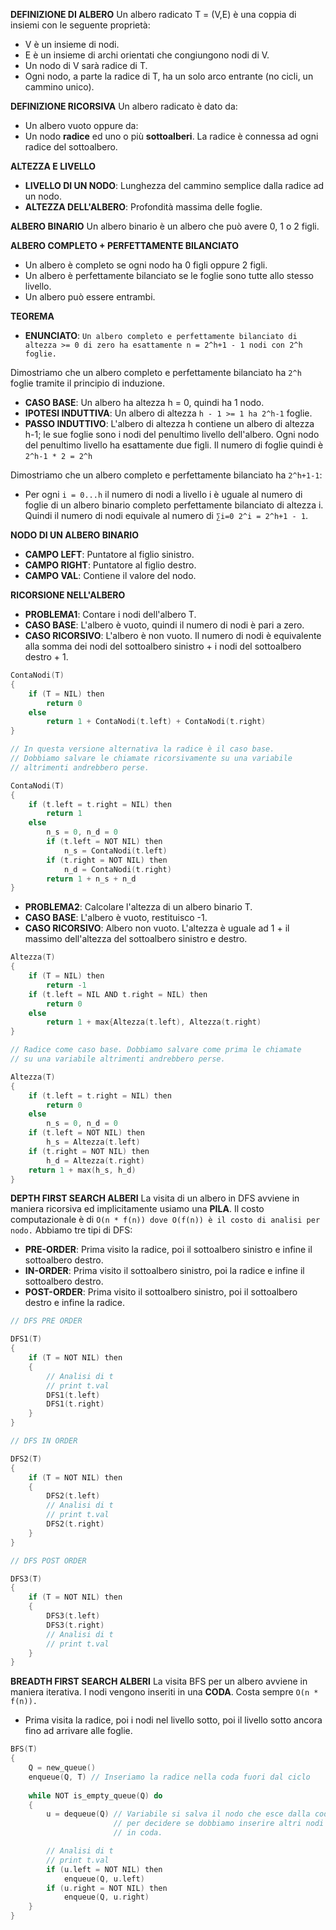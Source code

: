 **DEFINIZIONE DI ALBERO**
Un albero radicato T = (V,E) è una coppia di insiemi con le seguente proprietà:
- V è un insieme di nodi.
- E è un insieme di archi orientati che congiungono nodi di V.
- Un nodo di V sarà radice di T.
- Ogni nodo, a parte la radice di T, ha un solo arco entrante (no cicli, un cammino unico).

**DEFINIZIONE RICORSIVA**
Un albero radicato è dato da:
- Un albero vuoto oppure da:
- Un nodo **radice** ed uno o più **sottoalberi**. La radice è connessa ad ogni radice del sottoalbero.

**ALTEZZA E LIVELLO**
- **LIVELLO DI UN NODO**: Lunghezza del cammino semplice dalla radice ad un nodo.
- **ALTEZZA DELL'ALBERO**: Profondità massima delle foglie.

**ALBERO BINARIO**
Un albero binario è un albero che può avere 0, 1 o 2 figli.

**ALBERO COMPLETO + PERFETTAMENTE BILANCIATO**
- Un albero è completo se ogni nodo ha 0 figli oppure 2 figli. 
- Un albero è perfettamente bilanciato se le foglie sono tutte allo stesso livello.
- Un albero può essere entrambi.

**TEOREMA**
- **ENUNCIATO**: `Un albero completo e perfettamente bilanciato di altezza >= 0 di zero ha esattamente n = 2^h+1 - 1 nodi con 2^h foglie.`

Dimostriamo che un albero completo e perfettamente bilanciato ha `2^h` foglie tramite il principio di induzione.
- **CASO BASE**: Un albero ha altezza h = 0, quindi ha 1 nodo.
- **IPOTESI INDUTTIVA**: Un albero di altezza `h - 1 >= 1 ha 2^h-1` foglie.
- **PASSO INDUTTIVO**: L'albero di altezza h contiene un albero di altezza h-1; le sue foglie sono i nodi del penultimo livello dell'albero. Ogni nodo del penultimo livello ha esattamente due figli. Il numero di foglie quindi è `2^h-1 * 2 = 2^h`
  
Dimostriamo che un albero completo e perfettamente bilanciato ha `2^h+1-1`:
- Per ogni `i = 0...h` il numero di nodi a livello i è uguale al numero di foglie di un albero binario completo perfettamente bilanciato di altezza i. Quindi il numero di nodi equivale al numero di `∑i=0 2^i = 2^h+1 - 1`.

**NODO DI UN ALBERO BINARIO**
- **CAMPO LEFT**: Puntatore al figlio sinistro.
- **CAMPO RIGHT**: Puntatore al figlio destro.
- **CAMPO VAL**: Contiene il valore del nodo.

**RICORSIONE NELL'ALBERO**
- **PROBLEMA1**: Contare i nodi dell'albero T.
- **CASO BASE**: L'albero è vuoto, quindi il numero di nodi è pari a zero.
- **CASO RICORSIVO**: L'albero è non vuoto. Il numero di nodi è equivalente alla somma dei nodi del sottoalbero sinistro + i nodi del sottoalbero destro + 1.

``` C++
ContaNodi(T)
{
	if (T = NIL) then
		return 0
	else
		return 1 + ContaNodi(t.left) + ContaNodi(t.right)
}

// In questa versione alternativa la radice è il caso base.
// Dobbiamo salvare le chiamate ricorsivamente su una variabile
// altrimenti andrebbero perse.

ContaNodi(T)
{
	if (t.left = t.right = NIL) then
		return 1
	else
		n_s = 0, n_d = 0
		if (t.left = NOT NIL) then
			n_s = ContaNodi(t.left)
		if (t.right = NOT NIL) then
			n_d = ContaNodi(t.right)
		return 1 + n_s + n_d
}
```

- **PROBLEMA2**: Calcolare l'altezza di un albero binario T.
- **CASO BASE**: L'albero è vuoto, restituisco -1.
- **CASO RICORSIVO**: Albero non vuoto. L'altezza è uguale ad 1 + il massimo dell'altezza del sottoalbero sinistro e destro.
  
``` C++
Altezza(T)
{
	if (T = NIL) then
		return -1
	if (t.left = NIL AND t.right = NIL) then
		return 0
	else
		return 1 + max{Altezza(t.left), Altezza(t.right)
}

// Radice come caso base. Dobbiamo salvare come prima le chiamate
// su una variabile altrimenti andrebbero perse.

Altezza(T)
{
	if (t.left = t.right = NIL) then
		return 0
	else
		n_s = 0, n_d = 0
	if (t.left = NOT NIL) then
		h_s = Altezza(t.left)
	if (t.right = NOT NIL) then
		h_d = Altezza(t.right)
	return 1 + max(h_s, h_d)
}
```

**DEPTH FIRST SEARCH ALBERI**
La visita di un albero in DFS avviene in maniera ricorsiva ed implicitamente usiamo una **PILA**. 
Il costo computazionale è di `O(n * f(n)) dove O(f(n)) è il costo di analisi per nodo.` Abbiamo tre tipi di DFS:
- **PRE-ORDER**: Prima visito la radice, poi il sottoalbero sinistro e infine il sottoalbero destro.
- **IN-ORDER**: Prima visito il sottoalbero sinistro, poi la radice e infine il sottoalbero destro.
- **POST-ORDER**: Prima visito il sottoalbero sinistro, poi il sottoalbero destro e infine la radice.

``` C++
// DFS PRE ORDER

DFS1(T)
{
	if (T = NOT NIL) then
	{
		// Analisi di t
		// print t.val
		DFS1(t.left)
		DFS1(t.right)
	}
}

// DFS IN ORDER

DFS2(T)
{
	if (T = NOT NIL) then
	{
		DFS2(t.left)
		// Analisi di t
		// print t.val
		DFS2(t.right)
	}
}

// DFS POST ORDER

DFS3(T)
{
	if (T = NOT NIL) then
	{
		DFS3(t.left)
		DFS3(t.right)
		// Analisi di t
		// print t.val
	}
}
```

**BREADTH FIRST SEARCH ALBERI**
La visita BFS per un albero avviene in maniera iterativa. I nodi vengono inseriti in una **CODA**. Costa sempre `O(n * f(n)).`
- Prima visita la radice, poi i nodi nel livello sotto, poi il livello sotto ancora fino ad arrivare alle foglie.

``` C++
BFS(T)
{
	Q = new_queue()
	enqueue(Q, T) // Inseriamo la radice nella coda fuori dal ciclo
	
	while NOT is_empty_queue(Q) do
	{
		u = dequeue(Q) // Variabile si salva il nodo che esce dalla coda
		               // per decidere se dobbiamo inserire altri nodi
		               // in coda.

		// Analisi di t
		// print t.val
		if (u.left = NOT NIL) then
			enqueue(Q, u.left)
		if (u.right = NOT NIL) then
			enqueue(Q, u.right)
	}
}
```

